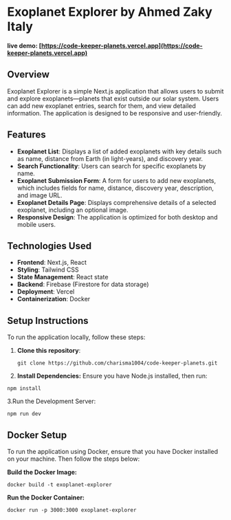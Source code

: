 # Exoplanet Explorer   by  Ahmed Zaky  Italy

**live demo: [https://code-keeper-planets.vercel.app](https://code-keeper-planets.vercel.app)**

## Overview
Exoplanet Explorer is a simple Next.js application that allows users to submit and explore exoplanets—planets that exist outside our solar system. Users can add new exoplanet entries, search for them, and view detailed information. The application is designed to be responsive and user-friendly.

## Features
- **Exoplanet List**: Displays a list of added exoplanets with key details such as name, distance from Earth (in light-years), and discovery year.
- **Search Functionality**: Users can search for specific exoplanets by name.
- **Exoplanet Submission Form**: A form for users to add new exoplanets, which includes fields for name, distance, discovery year, description, and image URL.
- **Exoplanet Details Page**: Displays comprehensive details of a selected exoplanet, including an optional image.
- **Responsive Design**: The application is optimized for both desktop and mobile users.

## Technologies Used
- **Frontend**: Next.js, React
- **Styling**: Tailwind CSS
- **State Management**: React state
- **Backend**: Firebase (Firestore for data storage)
- **Deployment**: Vercel 
- **Containerization**: Docker 

## Setup Instructions
To run the application locally, follow these steps:

1. **Clone this repository**:
   ```shell
   git clone https://github.com/charisma1004/code-keeper-planets.git
   ```
2. **Install Dependencies:**
  Ensure you have Node.js installed, then run:

  ```shell
  npm install
  ```

3.Run the Development Server:

  ```shell
  npm run dev
  ```



## Docker Setup
  To run the application using Docker, ensure that you have Docker installed on your machine. Then follow the steps below:

**Build the Docker Image:**
  ```shell
  docker build -t exoplanet-explorer
  ```

**Run the Docker Container:**

  ```shell
  docker run -p 3000:3000 exoplanet-explorer
  ```






